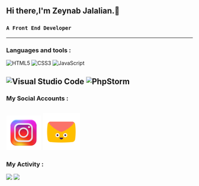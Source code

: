 ## Hi there,I'm Zeynab Jalalian.👋
### ```A Front End Developer```
---
### Languages and tools :
 ![HTML5](https://img.shields.io/badge/html5-%23E34F26.svg?style=for-the-badge&logo=html5&logoColor=white)
 ![CSS3](https://img.shields.io/badge/css3-%231572B6.svg?style=for-the-badge&logo=css3&logoColor=white)
 ![JavaScript](https://cdn.jsdelivr.net/gh/devicons/devicon/icons/javascript/javascript-original.svg)



 ![Visual Studio Code](https://img.shields.io/badge/Visual%20Studio%20Code-0078d7.svg?style=for-the-badge&logo=visual-studio-code&logoColor=white)
 ![PhpStorm](https://img.shields.io/badge/phpstorm-143?style=for-the-badge&logo=phpstorm&logoColor=black&color=black&labelColor=darkorchid)
---
### My Social Accounts :
<a href="https://instagram.com/frontend.end"><img src="https://github.com/Zeynab-jalalian/Zeynab-jalalian/blob/main/icons8-instagram-94.png?raw=true"></a>
<a href="mailto:Zjalalianweb@gmail.com"><img src="https://github.com/Zeynab-jalalian/Zeynab-jalalian/blob/main/icons8-email-100%20(1).png?raw=true"></a>
---
### My Activity :
<img src="https://github-readme-stats.vercel.app/api?username=zeynab-jalalian&show_icons=true&theme=highcontrast">
<img src="https://github-readme-stats.vercel.app/api/top-langs/?username=zeynab-jalalian&&langs_count_8">
<!--
**Zeynab-jalalian/Zeynab-jalalian** is a ✨ _special_ ✨ repository because its `README.md` (this file) appears on your GitHub profile.


